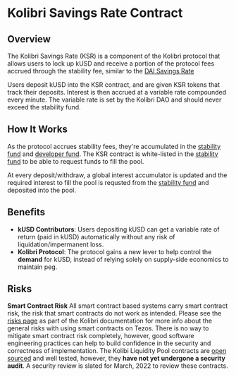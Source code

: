 # Kolibri Savings Rate Contract

## Overview

The Kolibri Savings Rate (KSR) is a component of the Kolibri protocol that allows users to lock up kUSD and receive a portion of the protocol fees accrued through the stability fee, similar to the [DAI Savings Rate](https://makerdao.world/en/learn/Dai/dsr/)

Users deposit kUSD into the KSR contract, and are given KSR tokens that track their deposits. Interest is then accrued at a variable rate compounded every minute. The variable rate is set by the Kolibri DAO and should never exceed the stability fund.

## How It Works

As the protocol accrues stability fees, they're accumulated in the [stability fund](stability-fund) and [developer fund](developer-fund). The KSR contract is white-listed in the [stability fund](stability-fund) to be able to request funds to fill the pool. 

At every deposit/withdraw, a global interest accumulator is updated and the required interest to fill the pool is requsted from the [stability fund](stability-fund) and deposited into the pool. 

## Benefits

- **kUSD Contributors**: Users depositing kUSD can get a variable rate of return (paid in kUSD) automatically without any risk of liquidation/impermanent loss. 
- **Kolibri Protocol**: The protocol gains a new lever to help control the **demand** for kUSD, instead of relying solely on supply-side economics to maintain peg. 

## Risks

**Smart Contract Risk**
All smart contract based systems carry smart contract risk, the risk that smart contracts do not work as intended. Please see the  [risks page](../security/risks) as part of the Kolibri documentation for more info about the general risks with using smart contracts on Tezos. There is no way to mitigate smart contract risk completely, however, good software engineering practices can help to build confidence in the security and correctness of implementation. The Kolibi Liquidity Pool contracts are [open sourced](https://github.com/Hover-Labs/kolibri-contracts/blob/master/smart_contracts/savings-pool.py) and well tested, however, they **have not yet undergone a security audit**. A security review is slated for March, 2022 to review these contracts. 
